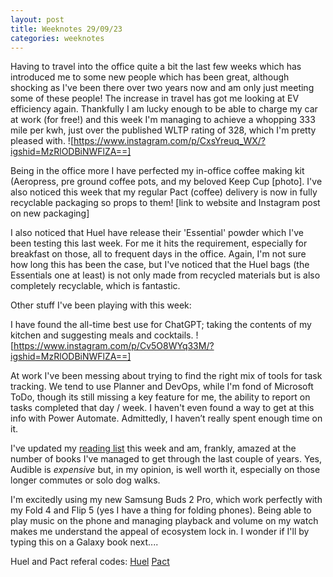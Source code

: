 ```yaml
---
layout: post
title: Weeknotes 29/09/23
categories: weeknotes
--- 
```


Having to travel into the office quite a bit the last few weeks which has introduced me to some new people which has been great, although shocking as I've been there over two years now and am only just meeting some of these people! The increase in travel has got me looking at EV efficiency again. Thankfully I am lucky enough to be able to charge my car at work (for free!) and this week I'm managing to achieve a whopping 333 mile per kwh, just over the published WLTP rating of 328, which I'm pretty pleased with. 
![https://www.instagram.com/p/CxsYreuq_WX/?igshid=MzRlODBiNWFlZA==] 

Being in the office more I have perfected my in-office coffee making kit (Aeropress, pre ground coffee pots, and my beloved Keep Cup [photo]. I've also noticed this week that my regular Pact (coffee) delivery is now in fully recyclable packaging so props to them! [link to website and Instagram post on new packaging] 

I also noticed that Huel have release their 'Essential' powder which I've been testing this last week. For me it hits the requirement, especially for breakfast on those, all to frequent days in the office. Again, I'm not sure how long this has been the case, but I've noticed that the Huel bags (the Essentials one at least) is not only made from recycled materials but is also completely recyclable, which is fantastic. 

Other stuff I've been playing with this week: 

I have found the all-time best use for ChatGPT; taking the contents of my kitchen and suggesting meals and cocktails. 
![https://www.instagram.com/p/Cv5O8WYq33M/?igshid=MzRlODBiNWFlZA==] 

At work I've been messing about trying to find the right mix of tools for task tracking. We tend to use Planner and DevOps, while I'm fond of Microsoft ToDo, though its still missing a key feature for me, the ability to report on tasks completed that day / week. I haven't even found a way to get at this info with Power Automate. Admittedly, I haven’t really spent enough time on it.   

I've updated my [reading list](https://github.com/users/jeeves2001/projects/4) this week and am, frankly, amazed at the number of books I've managed to get through the last couple of years. Yes, Audible is _expensive_ but, in my opinion, is well worth it, especially on those longer commutes or solo dog walks. 

I'm excitedly using my new Samsung Buds 2 Pro, which work perfectly with my Fold 4 and Flip 5 (yes I have a thing for folding phones). Being able to play music on the phone and managing playback and volume on my watch makes me understand the appeal of ecosystem lock in. I wonder if I'll by typing this on a Galaxy book next....

Huel and Pact referal codes: 
[Huel](https://huel.mention-me.com/m/ns/fd1ob-james-stevens)
[Pact](https://www.pactcoffee.com/coffee-plans/signup?voucher=JAMES-2F8369) 
